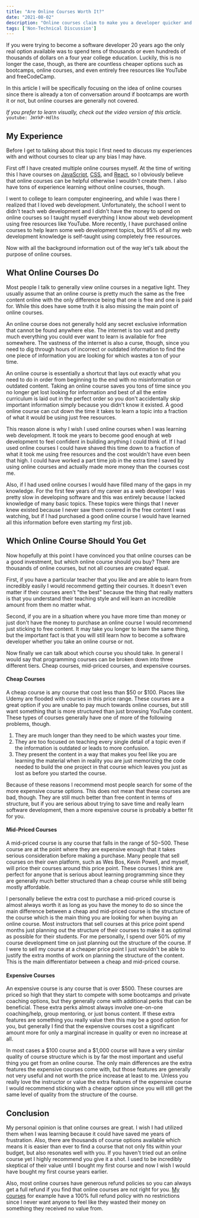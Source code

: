 ```yaml
---
title: "Are Online Courses Worth It?"
date: "2021-08-02"
description: "Online courses claim to make you a developer quicker and easier, but are they worth the sometimes astronomical cost?"
tags: ['Non-Technical Discussion']
---
```


If you were trying to become a software developer 20 years ago the only real option available was to spend tens of thousands or even hundreds of thousands of dollars on a four year college education. Luckily, this is no longer the case, though, as there are countless cheaper options such as bootcamps, online courses, and even entirely free resources like YouTube and freeCodeCamp.

In this article I will be specifically focusing on the idea of online courses since there is already a ton of conversation around if bootcamps are worth it or not, but online courses are generally not covered.

*If you prefer to learn visually, check out the video version of this article.*
`youtube: JmYkP-Hdlhs`

## My Experience

Before I get to talking about this topic I first need to discuss my experiences with and without courses to clear up any bias I may have.

First off I have created multiple online courses myself. At the time of writing this I have courses on [JavaScript](https://javascriptsimplified.com), [CSS](https://courses.webdevsimplified.com/learn-css-today), and [React](https://courses.webdevsimplified.com/learn-react-today), so I obviously believe that online courses can be helpful otherwise I wouldn't create them. I also have tons of experience learning without online courses, though.

I went to college to learn computer engineering, and while I was there I realized that I loved web development. Unfortunately, the school I went to didn't teach web development and I didn't have the money to spend on online courses so I taught myself everything I know about web development using free resources like YouTube. More recently, I have purchased online courses to help learn some web development topics, but 95% of all my web development knowledge is self-taught using completely free resources.

Now with all the background information out of the way let's talk about the purpose of online courses.

## What Online Courses Do

Most people I talk to generally view online courses in a negative light. They usually assume that an online course is pretty much the same as the free content online with the only difference being that one is free and one is paid for. While this does have some truth it is also missing the main point of online courses.

An online course does not generally hold any secret exclusive information that cannot be found anywhere else. The internet is too vast and pretty much everything you could ever want to learn is available for free somewhere. The vastness of the internet is also a curse, though, since you need to dig through hours of incorrect or outdated information to find the one piece of information you are looking for which wastes a ton of your time.

An online course is essentially a shortcut that lays out exactly what you need to do in order from beginning to the end with no misinformation or outdated content. Taking an online course saves you tons of time since you no longer get lost looking for information and best of all the entire curriculum is laid out in the perfect order so you don't accidentally skip important information simply because you didn't know it existed. A good online course can cut down the time it takes to learn a topic into a fraction of what it would be using just free resources.

This reason alone is why I wish I used online courses when I was learning web development. It took me years to become good enough at web development to feel confident in building anything I could think of. If I had used online courses I could have shaved this time down to a fraction of what it took me using free resources and the cost wouldn't have even been that high. I could have worked a part time job in the extra time I saved by using online courses and actually made more money than the courses cost me.

Also, if I had used online courses I would have filled many of the gaps in my knowledge. For the first few years of my career as a web developer I was pretty slow in developing software and this was entirely because I lacked knowledge of many basic topics. These topics were things that I never knew existed because I never saw them covered in the free content I was watching, but if I had purchased a good online course I would have learned all this information before even starting my first job.

## Which Online Course Should You Get

Now hopefully at this point I have convinced you that online courses can be a good investment, but which online course should you buy? There are thousands of online courses, but not all courses are created equal.

First, if you have a particular teacher that you like and are able to learn from incredibly easily I would recommend getting their courses. It doesn't even matter if their courses aren't "the best" because the thing that really matters is that you understand their teaching style and will learn an incredible amount from them no matter what.

Second, if you are in a situation where you have more time than money or just don't have the money to purchase an online course I would recommend just sticking to free content. It may take you longer to learn the same thing, but the important fact is that you will still learn how to become a software developer whether you take an online course or not.

Now finally we can talk about which course you should take. In general I would say that programming courses can be broken down into three different tiers. Cheap courses, mid-priced courses, and expensive courses.

#### Cheap Courses

A cheap course is any course that cost less than $50 or $100. Places like Udemy are flooded with courses in this price range. These courses are a great option if you are unable to pay much towards online courses, but still want something that is more structured than just browsing YouTube content. These types of courses generally have one of more of the following problems, though. 

1. They are much longer than they need to be which wastes your time.
2. They are too focused on teaching every single detail of a topic even if the information is outdated or leads to more confusion.
3. They present the content in a way that makes you feel like you are learning the material when in reality you are just memorizing the code needed to build the one project in that course which leaves you just as lost as before you started the course.

Because of these reasons I recommend most people search for some of the more expensive course options. This does not mean that these courses are bad, though. They are still much better than free content in terms of structure, but if you are serious about trying to save time and really learn software development, then a more expensive course is probably a better fit for you.

#### Mid-Priced Courses

A mid-priced course is any course that falls in the range of $50-$500. These course are at the point where they are expensive enough that it takes serious consideration before making a purchase. Many people that sell courses on their own platform, such as Wes Bos, Kevin Powell, and myself, will price their courses around this price point. These courses I think are perfect for anyone that is serious about learning programming since they are generally much better structured than a cheap course while still being mostly affordable.

I personally believe the extra cost to purchase a mid-priced course is almost always worth it as long as you have the money to do so since the main difference between a cheap and mid-priced course is the structure of the course which is the main thing you are looking for when buying an online course. Most instructors that sell courses at this price point spend months just planning out the structure of their courses to make it as optimal as possible for their students. For me personally, I spend over 50% of my course development time on just planning out the structure of the course. If I were to sell my course at a cheaper price point I just wouldn't be able to justify the extra months of work on planning the structure of the content. This is the main differentiator between a cheap and mid-priced course.

#### Expensive Courses

An expensive course is any course that is over $500. These courses are priced so high that they start to compete with some bootcamps and private coaching options, but they generally come with additional perks that can be beneficial. These extra perks almost always involve one-on-one coaching/help, group mentoring, or just bonus content. If these extra features are something you really value then this may be a good option for you, but generally I find that the expensive courses cost a significant amount more for only a marginal increase in quality or even no increase at all.

In most cases a $100 course and a $1,000 course will have a very similar quality of course structure which is by far the most important and useful thing you get from an online course. The only main differences are the extra features the expensive courses come with, but those features are generally not very useful and not worth the price increase at least to me. Unless you really love the instructor or value the extra features of the expensive course I would recommend sticking with a cheaper option since you will still get the same level of quality from the structure of the course.

## Conclusion

My personal opinion is that online courses are great. I wish I had utilized them when I was learning because it could have saved me years of frustration. Also, there are thousands of course options available which means it is easier than ever to find a course that not only fits within your budget, but also resonates well with you. If you haven't tried out an online course yet I highly recommend you give it a shot. I used to be incredibly skeptical of their value until I bought my first course and now I wish I would have bought my first course years earlier.

Also, most online courses have generous refund policies so you can always get a full refund if you find that online courses are not right for you. [My courses](https://courses.webdevsimplified.com) for example have a 100% full refund policy with no restrictions since I never want anyone to feel like they wasted their money on something they received no value from.